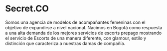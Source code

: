 # Secret.CO
​Somos una agencia de modelos de acompañantes femeninas con el objetivo de expandirse a nivel nacional. Nacimos en Bogotá como respuesta a una alta demanda de los mejores servicios de escorts prepago mostrando el servicio de Escorts de una manera diferente, con glamour, estilo y distinción que caracteriza a nuestras damas de compañía.

